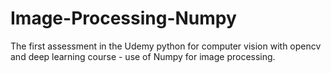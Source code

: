 # Image-Processing-Numpy
The first assessment in the Udemy python for computer vision with opencv and deep learning course - use of Numpy for image processing.
